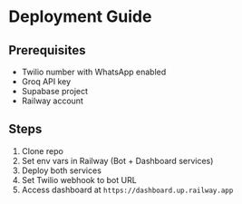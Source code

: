 # Deployment Guide

## Prerequisites
- Twilio number with WhatsApp enabled
- Groq API key
- Supabase project
- Railway account

## Steps
1. Clone repo
2. Set env vars in Railway (Bot + Dashboard services)
3. Deploy both services
4. Set Twilio webhook to bot URL
5. Access dashboard at `https://dashboard.up.railway.app`